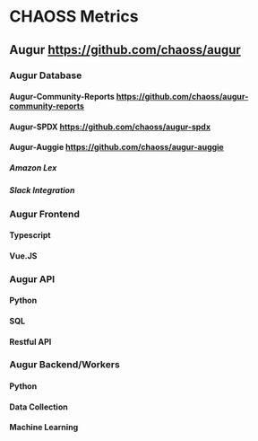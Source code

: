 # CHAOSS Metrics
## Augur https://github.com/chaoss/augur
### Augur Database
#### Augur-Community-Reports https://github.com/chaoss/augur-community-reports
#### Augur-SPDX https://github.com/chaoss/augur-spdx
#### Augur-Auggie https://github.com/chaoss/augur-auggie
##### Amazon Lex
##### Slack Integration
### Augur Frontend
#### Typescript
#### Vue.JS
### Augur API
#### Python
#### SQL
#### Restful API
### Augur Backend/Workers 
#### Python
#### Data Collection
#### Machine Learning
